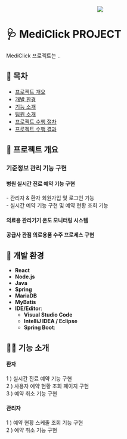 <div align= "center">
    <img src="https://capsule-render.vercel.app/api?type=waving&color=0:4556b0,100:a0ff52&height=180&text=MediClick&animation=&fontColor=ffffff&fontSize=70" />
    </div>
    

<h1>🩺 MediClick PROJECT</h1>

<span>MediClick 프로젝트는 ..</span>


<h2>📌 목차</h2>

- [프로젝트 개요](#-프로젝트-개요)<br/>
- [개발 환경](#-개발-환경)
- [기능 소개](#-기능-소개)
- [팀원 소개]()
- [프로젝트 수행 절차]()
- [프로젝트 수행 결과]()

<h2>📝 프로젝트 개요</h2>
<h3>기준정보 관리 기능 구현</h3>

<h4>병원 실시간 진료 예약 기능 구현</h3>
- 관리자 & 환자 회원가입 및 로그인 기능 <br />
- 실시간 예약 기능 구현 및 예약 현황 조회 기능 

<h4>의료용 관리기기 온도 모니터링 시스템</h3>
<h4>공급사 관점 의료용품 수주 프로세스 구현</h3>

<h2>🔨 개발 환경</h2>

- **React**
- **Node.js**
- **Java**
- **Spring**
- **MariaDB**
- **MyBatis**
- **IDE/Editor**:
  - **Visual Studio Code**
  - **IntelliJ IDEA / Eclipse**
  - **Spring Boot**:

<h2>💁‍♀️ 기능 소개</h2>
<h4>환자</h4>
1 ) 실시간 진료 예약 기능 구현 <br/>
2 ) 사용자 예약 현황 조회 페이지 구현<br/>
3 ) 예약 취소 기능 구현<br/>


<h4>관리자</h4>
1 ) 예약 현황 스케줄 조회 기능 구현<br/>
2 ) 예약 취소 기능 구현<br/>


